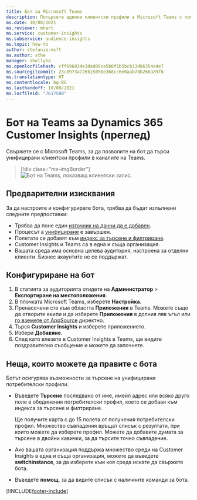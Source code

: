 ```yaml
---
title: Бот за Microsoft Teams
description: Потърсете единни клиентски профили в Microsoft Teams с помощта на бот.
ms.date: 10/08/2021
ms.reviewer: mhart
ms.service: customer-insights
ms.subservice: audience-insights
ms.topic: how-to
author: stefanie-msft
ms.author: sthe
manager: shellyha
ms.openlocfilehash: cff696834e3dad00ce5b0f1b5bcb13d86354a4e7
ms.sourcegitcommit: 23c8973a726b15050e368cc6e0aab78b266a89f6
ms.translationtype: HT
ms.contentlocale: bg-BG
ms.lasthandoff: 10/08/2021
ms.locfileid: "7617588"
---
```

# <a name="teams-bot-for-dynamics-365-customer-insights-preview"></a>Бот на Teams за Dynamics 365 Customer Insights (преглед)

Свържете се с Microsoft Teams, за да позволите на бот да търси унифицирани клиентски профили в каналите на Teams.

> [!div class="mx-imgBorder"]
> ![Бот на Teams, показващ клиентски запис.](media/teams-bot.png "Бот на Teams, показващ клиентски запис")

## <a name="prerequisites"></a>Предварителни изисквания

За да настроите и конфигурирате бота, трябва да бъдат изпълнени следните предпоставки:

- Трябва да поне един [източник на данни да е добавен](data-sources.md).
- Процесът а [унифициране](data-unification.md) е завършен.
- Полетата се добавят към [индекс за търсене и филтриране](search-filter-index.md).
- Customer Insights и Teams са в една и съща организация.
- Вашата среда има основна целева аудитория, настроена за отделни клиенти. Бизнес акаунтите не се поддържат.

## <a name="configure-the-bot"></a>Конфигуриране на бот

1. В статията за аудиторията отидете на **Администратор** > **Експортиране на местоположения**.
1. В плочката Microsoft Teams, изберете **Настройка**.
1. Пренасочени сте към областта **Приложения** в Teams. Можете също да отворите екипи и да изберете **Приложения** в долния ляв ъгъл или [го вземете от AppSource](https://go.microsoft.com/fwlink/?linkid=2124104) директно.
1. Търся **Customer Insights** и изберете приложението.
1. Избери **Добавяне**.
1. След като влезете в Customer Insights в Teams, ще видите поздравително съобщение и можете да започнете.

## <a name="things-you-can-do-with-the-bot"></a>Неща, които можете да правите с бота

Ботът осигурява възможности за търсене на унифицирани потребителски профили.

- Въведете **Търсене** последвано от име, имейл адрес или всяко друго поле в обединения потребителски профил, което се добавя към индекса за търсене и филтриране.

  Ще получите карта с до 15 полета от получения потребителски профил. Множество съвпадения връщат списък с резултати, при които можете да изберете профил. Можете да добавите думата за търсене в двойни кавички, за да търсите точно съвпадение.

- Ако вашата организация поддържа множество среди на Customer Insights в една и съща организация, можете да въведете **switchinstance**, за да изберете към коя среда искате да свържете бота.

- Въведете **помощ**, за да видите списък с наличните команди за бота.  


[!INCLUDE[footer-include](../includes/footer-banner.md)]